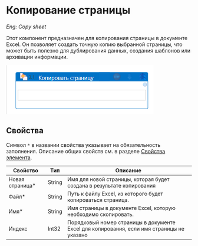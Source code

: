 # Копирование страницы

*Eng: Copy sheet*

Этот компонент предназначен для копирования страницы в документе Excel. Он позволяет создать точную копию выбранной страницы, что может быть полезно для дублирования данных, создания шаблонов или архивации информации.

![](<../../../../.gitbook/assets1/copesheet.png>)


## Свойства 

Символ `*` в названии свойства указывает на обязательность заполнения. Описание общих свойств см. в разделе [Свойства элемента](https://docs.primo-rpa.ru/primo-rpa/primo-studio/process/elements#svoistva-elementa).


| Свойство     | Тип                                                         | Описание                                                                                                                       |
|--------------|-------------------------------------------------------------|--------------------------------------------------------------------------------------------------------------------------------|
| Новая страница* | String| Имя для новой страницы, которая будет создана в результате копирования | Пример значения: "Copy_of_Sheet1"
| Файл*           | String                                               |  Путь к файлу Excel, из которого будет копироваться страница.|Пример значения: "C:\path\to\file.xlsx"
| Имя*            | String                                            |  Имя страницы в документе Excel, которую необходимо скопировать.| Пример значения: "Sheet1"
|Индекс          |Int32 |Порядковый номер страницы в документе Excel для копирования, если имя страницы не указано| Пример значения: 0 (индексация начинается с 0)


